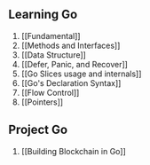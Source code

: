 ## Learning Go
1. [[Fundamental]]
2. [[Methods and Interfaces]]
3. [[Data Structure]]
4. [[Defer, Panic, and Recover]]
5. [[Go Slices usage and internals]]
6. [[Go's Declaration Syntax]]
7. [[Flow Control]]
8. [[Pointers]]
## Project Go
1. [[Building Blockchain in Go]]